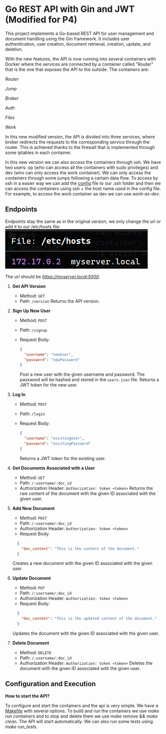 # Go REST API with Gin and JWT (Modified for P4)

This project implements a Go-based REST API for user management and document handling using the Gin framework. It includes user authentication, user creation, document retrieval, creation, update, and deletion.

With the new features, the API is now running into several containers with Docker where the services are connected by a container called "Router" that is the one that exposes the API to the outside. The containers are:

*Router*

*Jump*

*Broker*

*Auth*

*Files*

*Work*

In this new modified version, the API is divided into three services, where broker redirects the requests to the corresponding service through the router. This is achieved thanks to the firewall that is implemented through some iptables in each container.

In this new version we can also access the containers through ssh. We have two users: op (who can access all the containers with sudo privileges) and dev (who can only access the work container). We can only access the containers through some jumps following a certain data flow. To access by ssh in a easier way we can add the [config](P4/docker-ssh/demo-ssh/config) file to our .ssh folder and then we can access the containers using ssh + the host name used in the config file. For example, to access the work container as dev we can use *work-as-dev*.


## Endpoints

Endpoints stay the same as in the original version, we only change the url or add it to our /etc/hosts file: ![url](hosts.png)



The url should be *https://myserver.local:5000*.

1. **Get API Version**
   - Method: `GET`
   - Path: `/version`
   Returns the API version.

2. **Sign Up New User**
   - Method: `POST`
   - Path: `/signup`
   - Request Body:

     ```json
     {
       "username": "newUser",
       "password": "newPassword"
     }
     ```

     Post a new user with the given username and password. The password will be hashed and stored in the `users.json` file.
     Returns a JWT token for the new user.

3. **Log In**
   - Method: `POST`
   - Path: `/login`
   - Request Body:

     ```json
     {
       "username": "existingUser",
       "password": "existingPassword"
     }
     ```

      Returns a JWT token for the existing user.

4. **Get Documents Associated with a User**
   - Method: `GET`
   - Path: `/:username/:doc_id`
   - Authorization Header: `Authorization: token <token>`
   Returns the raw content of the document with the given ID associated with the given user.

5. **Add New Document**
   - Method: `POST`
   - Path: `/:username/:doc_id`
   - Authorization Header: `Authorization: token <token>`
   - Request Body:

   ```json
     {
       "doc_content": "This is the content of the document."
     }
     ```

   Creates a new document with the given ID associated with the given user.

6. **Update Document**
   - Method: `PUT`
   - Path: `/:username/:doc_id`
   - Authorization Header: `Authorization: token <token>`
   - Request Body:

   ```json
     {
       "doc_content": "This is the updated content of the document."
     }
     ```

   Updates the document with the given ID associated with the given user.

7. **Delete Document**
   - Method: `DELETE`
   - Path: `/:username/:doc_id`
   - Authorization Header: `Authorization: token <token>`
   Deletes the document with the given ID associated with the given user.

## Configuration and Execution

**How to start the API?**

To configure and start the containers and the api is very simple. We have a [Makefile](P4/docker-ssh/demo-ssh/Makefile) with several options. To build and run the containers we use *make run containers* and to stop and delete them we use *make remove && make clean*. The API will start automatically. We can also run some tests using *make run_tests*.


